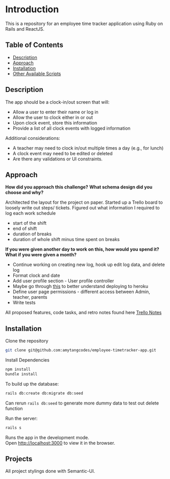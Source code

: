# Introduction

This is a repository for an employee time tracker application using Ruby on Rails and ReactJS.

## Table of Contents

- [Description](#description)
- [Approach](#approach)
- [Installation](#installation)
- [Other Available Scripts](#other-available-scripts)

## Description

The app should be a clock-in/out screen that will:

- Allow a user to enter their name or log in
- Allow the user to clock either in or out
- Upon clock event, store this information
- Provide a list of all clock events with logged information

Additional considerations:

- A teacher may need to clock in/out multiple times a day (e.g., for lunch)
- A clock event may need to be edited or deleted
- Are there any validations or UI constraints.

## Approach

**How did you approach this challenge?**
**What schema design did you choose and why?**

Architected the layout for the project on paper.
Started up a Trello board to loosely write out steps/ tickets.
Figured out what information I required to log each work schedule

- start of the shift
- end of shift
- duration of breaks
- duration of whole shift minus time spent on breaks

**If you were given another day to work on this, how would you spend it? What if you were given a month?**

- Continue working on creating new log, hook up edit log data, and delete log
- Format clock and date
- Add user profile section - User profile controller
- Maybe go through [this](https://blog.heroku.com/a-rock-solid-modern-web-stack) to better understand deploying to heroku
- Define user page permissions - different access between Admin, teacher, parents
- Write tests

All proposed features, code tasks, and retro notes found here [Trello Notes](https://trello.com/c/5s8QGfAP)

## Installation

Clone the repository

```bash
git clone git@github.com:amytangcodes/employee-timetracker-app.git
```

Install Dependencies

```bash
npm install
bundle install
```

To build up the database:

```bash
rails db:create db:migrate db:seed
```

Can rerun `rails db:seed` to generate more dummy data to test out delete function

Run the server:

```bash
rails s
```

Runs the app in the development mode.<br />
Open [http://localhost:3000](http://localhost:3000) to view it in the browser.

## Projects

All project stylings done with Semantic-UI.
